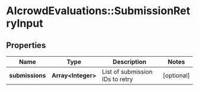 # AIcrowdEvaluations::SubmissionRetryInput

## Properties
Name | Type | Description | Notes
------------ | ------------- | ------------- | -------------
**submissions** | **Array&lt;Integer&gt;** | List of submission IDs to retry | [optional] 


